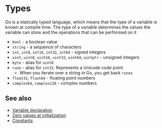 # Types

Go is a statically typed language, which means that the type of a variable is known at compile time. The type of a variable determines the values the variable can store and the operations that can be performed on it

- `bool` - a boolean value
- `string` - a sequence of characters
- `int`, `int8`, `int16`, `int32`, `int64` - signed integers
- `uint`, `uint8`, `uint16`, `uint32`, `uint64`, `uintptr` - unsigned integers
- `byte` - alias for `uint8`
- `rune` - alias for `int32`. Represents a Unicode code point
  - When you iterate over a string in Go, you get back `runes`
- `float32`, `float64` - floating point numbers
- `complex64`, `complex128` - complex numbers

## See also

- [Variable declaration](./README.md)
- [Zero values at initialization](./zero-values.md)
- [Constants](./constants.md)
